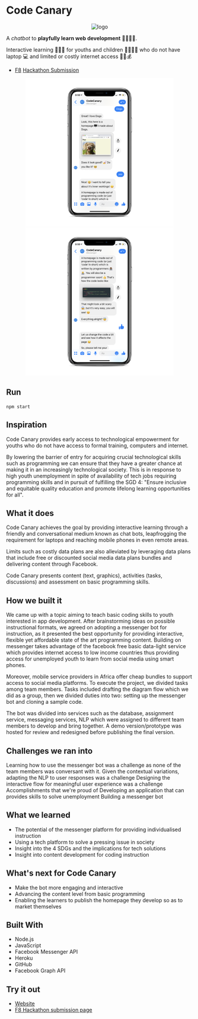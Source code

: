 # Code Canary

<p align="center">
<img src="https://i.imgur.com/L8gxQk0.png" alt="logo" height=200/>
</p>


A *chatbot* to **playfully learn web development** 👩‍💻👨‍💻.

Interactive learning 👩🏼‍🎓 for youths and children 🧒🏽🧒🏽 who do not have laptop 💻 and limited or costly internet access 🏄‍♀️💰

- [F8](https://www.f8.com/) [Hackathon Submission](https://devpost.com/software/icode)

<div align="center">
  <img src="docs/screen01.png" width="400" alt="CodeCanary Example Screen 1">
  <img src="docs/screen02.png" width="400" alt="CodeCanary Example Screen 2">
</div>

## Run

```
npm start
```

## Inspiration
Code Canary provides early access to technological empowerment for youths who do not have access to formal training, computers and internet.

By lowering the barrier of entry for acquiring crucial technological skills such as programming we can ensure that they have a greater chance at making it in an increasingly technological society. This is in response to high youth unemployment in spite of availability of tech jobs requiring programming skills and in pursuit of fulfilling the SGD 4: "Ensure inclusive and equitable quality education and promote lifelong learning opportunities for all".

## What it does
Code Canary achieves the goal by providing interactive learning through a friendly and conversational medium known as chat bots, leapfrogging the requirement for laptops and reaching mobile phones in even remote areas.

Limits such as costly data plans are also alleviated by leveraging data plans that include free or discounted social media data plans bundles and delivering content through Facebook.

Code Canary presents content (text, graphics), activities (tasks, discussions) and assessment on basic programming skills.

## How we built it
We came up with a topic aiming to teach basic coding skills to youth interested in app development. After brainstorming ideas on possible instructional formats, we agreed on adopting a messenger bot for instruction, as it presented the best opportunity for providing interactive, flexible yet affordable state of the art programming content. Building on messenger takes advantage of the facebook free basic data-light service which provides internet access to low income countries thus providing access for unemployed youth to learn from social media using smart phones.

Moreover, mobile service providers in Africa offer cheap bundles to support access to social media platforms. To execute the project, we divided tasks among team members. Tasks included drafting the diagram flow which we did as a group, then we divided duties into two: setting up the messenger bot and cloning a sample code.

The bot was divided into services such as the database, assignment service, messaging services, NLP which were assigned to different team members to develop and bring together. A demo version/prototype was hosted for review and redesigned before publishing the final version.

## Challenges we ran into
Learning how to use the messenger bot was a challenge as none of the team members was conversant with it.
Given the contextual variations, adapting the NLP to user responses was a challenge
Designing the interactive flow for meaningful user experience was a challenge
Accomplishments that we're proud of
Developing an application that can provides skills to solve unemployment
Building a messenger bot

## What we learned
* The potential of the messenger platform for providing individualised instruction
* Using a tech platform to solve a pressing issue in society
* Insight into the 4 SDGs and the implications for tech solutions
* Insight into content development for coding instruction

## What's next for Code Canary
- Make the bot more engaging and interactive
- Advancing the content level from basic programming
- Enabling the learners to publish the homepage they develop so as to market themselves

## Built With
- Node.js
- JavaScript
- Facebook Messenger API
- Heroku
- GitHub
- Facebook Graph API

## Try it out
- [Website](https://codecanary.now.sh/)
- [F8 Hackathon submission page](https://devpost.com/software/icode)